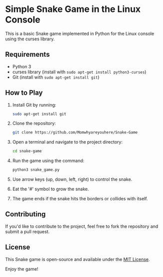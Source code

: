 # Simple Snake Game in the Linux Console

This is a basic Snake game implemented in Python for the Linux console using the curses library.

## Requirements

- Python 3
- curses library (install with `sudo apt-get install python3-curses`)
- Git (install with `sudo apt-get install git`)

## How to Play

1. Install Git by running:

    ```bash
    sudo apt-get install git
    ```

2. Clone the repository:

    ```bash
    git clone https://github.com/Momwhyareyouhere/Snake-Game
    ```

3. Open a terminal and navigate to the project directory:

    ```bash
    cd snake-game
    ```

4. Run the game using the command:

    ```bash
    python3 snake_game.py
    ```

5. Use arrow keys (up, down, left, right) to control the snake.
6. Eat the '#' symbol to grow the snake.
7. The game ends if the snake hits the borders or collides with itself.

## Contributing

If you'd like to contribute to the project, feel free to fork the repository and submit a pull request.

## License

This Snake game is open-source and available under the [MIT License](LICENSE).

Enjoy the game!
